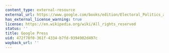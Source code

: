 ```yaml
---
content_type: external-resource
external_url: https://www.google.com/books/edition/Electoral_Politics_and_Africa_s_Urban_Tr/AEaIDwAAQBAJ?hl=en&gbpv=1
has_external_license_warning: true
license: https://en.wikipedia.org/wiki/All_rights_reserved
status: ''
title: Google Press
uid: 472f78f0-361f-4334-b7fd-9394902d497c
wayback_url: ''
---
```

